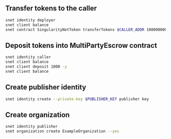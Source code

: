## Transfer tokens to the caller

```sh
snet identity deployer
snet client balance
snet contract SingularityNetToken transferTokens $CALLER_ADDR 100000000000 --transact --yes
```

## Deposit tokens into MultiPartyEscrow contract

```sh
snet identity caller
snet client balance
snet client deposit 1000 -y
snet client balance
```

## Create publisher identity

```sh
snet identity create --private-key $PUBLISHER_KEY publisher key
```

## Create organization

```sh
snet identity publisher
snet organization create ExampleOrganization --yes
```